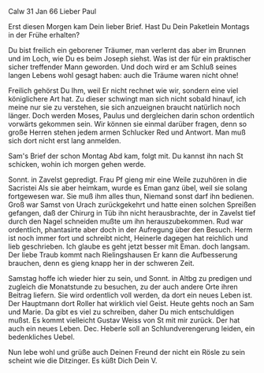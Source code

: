  Calw 31 Jan 66
Lieber Paul

Erst diesen Morgen kam Dein lieber Brief. Hast Du Dein Paketlein Montags in der Frühe erhalten?

Du bist freilich ein geborener Träumer, man verlernt das aber im Brunnen und im Loch, wie Du es beim Joseph siehst. Was ist der für ein praktischer sicher treffender Mann geworden. Und doch wird er am Schluß seines langen Lebens wohl gesagt haben: auch die Träume waren nicht ohne!

Freilich gehörst Du Ihm, weil Er nicht rechnet wie wir, sondern eine viel königlichere Art hat. Zu dieser schwingt man sich nicht sobald hinauf, ich meine nur sie zu verstehen, sie sich anzueignen braucht natürlich noch länger. Doch werden Moses, Paulus und dergleichen darin schon ordentlich vorwärts gekommen sein. Wir können sie einmal darüber fragen, denn so große Herren stehen jedem armen Schlucker Red und Antwort. Man muß sich dort nicht erst lang anmelden.

Sam's Brief der schon Montag Abd kam, folgt mit. Du kannst ihn nach St schicken, wohin ich morgen gehen werde.

Sonnt. in Zavelst gepredigt. Frau Pf gieng mir eine Weile zuzuhören in die Sacristei Als sie aber heimkam, wurde es Eman ganz übel, weil sie solang fortgewesen war. Sie muß ihm alles thun, Niemand sonst darf ihn bedienen. Groß war Samst von Urach zurückgekehrt und hatte einen solchen Spreißen gefangen, daß der Chirurg in Tüb ihn nicht herausbrachte, der in Zavelst tief durch den Nagel schneiden mußte um ihn herauszubekommen. Rud war ordentlich, phantasirte aber doch in der Aufregung über den Besuch. Herm ist noch immer fort und schreibt nicht, Heinerle dagegen hat reichlich und lieb geschrieben. Ich glaube es geht jetzt besser mit Eman. doch langsam. 
Der liebe Traub kommt nach Rielingshausen Er kann die Aufbesserung brauchen, denn es gieng knapp her in der schweren Zeit.

Samstag hoffe ich wieder hier zu sein, und Sonnt. in Altbg zu predigen und zugleich die Monatstunde zu besuchen, zu der auch andere Orte ihren Beitrag liefern. Sie wird ordentlich voll werden, da dort ein neues Leben ist. Der Hauptmann dort Roller hat wirklich viel Geist. Heute gehts noch an Sam und Marie. Da gibt es viel zu schreiben, daher Du mich entschuldigen mußst. Es kommt vielleicht Gustav Weiss von St mit mir zurück. Der hat auch ein neues Leben. Dec. Heberle soll an Schlundverengerung leiden, ein bedenkliches Uebel.

Nun lebe wohl und grüße auch Deinen Freund der nicht ein Rösle zu sein scheint wie die Ditzinger. Es küßt Dich
 Dein V.
